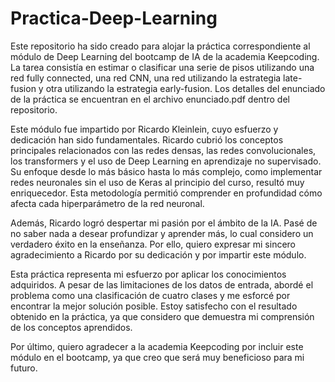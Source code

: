 # Practica-Deep-Learning
Este repositorio ha sido creado para alojar la práctica correspondiente al módulo de Deep Learning del bootcamp de IA de la academia Keepcoding. La tarea consistía en estimar o clasificar una serie de pisos utilizando una red fully connected, una red CNN, una red utilizando la estrategia late-fusion y otra utilizando la estrategia early-fusion. Los detalles del enunciado de la práctica se encuentran en el archivo enunciado.pdf dentro del repositorio.

Este módulo fue impartido por Ricardo Kleinlein, cuyo esfuerzo y dedicación han sido fundamentales. Ricardo cubrió los conceptos principales relacionados con las redes densas, las redes convolucionales, los transformers y el uso de Deep Learning en aprendizaje no supervisado. Su enfoque desde lo más básico hasta lo más complejo, como implementar redes neuronales sin el uso de Keras al principio del curso, resultó muy enriquecedor. Esta metodología permitió comprender en profundidad cómo afecta cada hiperparámetro de la red neuronal.

Además, Ricardo logró despertar mi pasión por el ámbito de la IA. Pasé de no saber nada a desear profundizar y aprender más, lo cual considero un verdadero éxito en la enseñanza. Por ello, quiero expresar mi sincero agradecimiento a Ricardo por su dedicación y por impartir este módulo.

Esta práctica representa mi esfuerzo por aplicar los conocimientos adquiridos. A pesar de las limitaciones de los datos de entrada, abordé el problema como una clasificación de cuatro clases y me esforcé por encontrar la mejor solución posible. Estoy satisfecho con el resultado obtenido en la práctica, ya que considero que demuestra mi comprensión de los conceptos aprendidos.

Por último, quiero agradecer a la academia Keepcoding por incluir este módulo en el bootcamp, ya que creo que será muy beneficioso para mi futuro.
